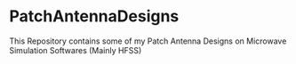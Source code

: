 # PatchAntennaDesigns
This Repository contains some of my Patch Antenna Designs on Microwave Simulation Softwares (Mainly HFSS)
